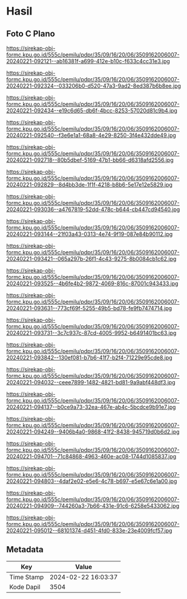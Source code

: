 # Hasil

## Foto C Plano

https://sirekap-obj-formc.kpu.go.id/555c/pemilu/pdpr/35/09/16/20/06/3509162006007-20240221-092121--ab16381f-a699-412e-b10c-f633c4cc31e3.jpg

https://sirekap-obj-formc.kpu.go.id/555c/pemilu/pdpr/35/09/16/20/06/3509162006007-20240221-092324--033206b0-d520-47a3-9ad2-8ed387b6b8ee.jpg

https://sirekap-obj-formc.kpu.go.id/555c/pemilu/pdpr/35/09/16/20/06/3509162006007-20240221-092434--e19c6d65-db6f-4bcc-8253-57020d81c9b4.jpg

https://sirekap-obj-formc.kpu.go.id/555c/pemilu/pdpr/35/09/16/20/06/3509162006007-20240221-092540--f3e6e1a1-68a8-4e29-8250-3f4e432dde49.jpg

https://sirekap-obj-formc.kpu.go.id/555c/pemilu/pdpr/35/09/16/20/06/3509162006007-20240221-092718--80b5dbef-5169-47b1-bb66-d6318afd2556.jpg

https://sirekap-obj-formc.kpu.go.id/555c/pemilu/pdpr/35/09/16/20/06/3509162006007-20240221-092829--8d4bb3de-1f1f-4218-b8b6-5e17e12e5829.jpg

https://sirekap-obj-formc.kpu.go.id/555c/pemilu/pdpr/35/09/16/20/06/3509162006007-20240221-093036--a4767819-52dd-478c-b644-cb447cd94540.jpg

https://sirekap-obj-formc.kpu.go.id/555c/pemilu/pdpr/35/09/16/20/06/3509162006007-20240221-093144--21f03a43-0313-4e74-9f19-087e84b90112.jpg

https://sirekap-obj-formc.kpu.go.id/555c/pemilu/pdpr/35/09/16/20/06/3509162006007-20240221-093421--065a297b-26f1-4c43-9275-8b0084cb1c62.jpg

https://sirekap-obj-formc.kpu.go.id/555c/pemilu/pdpr/35/09/16/20/06/3509162006007-20240221-093525--4b6fe4b2-9872-4069-816c-87001c943433.jpg

https://sirekap-obj-formc.kpu.go.id/555c/pemilu/pdpr/35/09/16/20/06/3509162006007-20240221-093631--773cf69f-5255-49b5-bd78-fe9fb7474714.jpg

https://sirekap-obj-formc.kpu.go.id/555c/pemilu/pdpr/35/09/16/20/06/3509162006007-20240221-093731--3c7c937c-87cd-4005-9952-b6491401bc63.jpg

https://sirekap-obj-formc.kpu.go.id/555c/pemilu/pdpr/35/09/16/20/06/3509162006007-20240221-093842--130ef081-b7b6-41f7-b2f4-71229e95cde8.jpg

https://sirekap-obj-formc.kpu.go.id/555c/pemilu/pdpr/35/09/16/20/06/3509162006007-20240221-094032--ceee7899-1482-4821-bd81-9a9abf448df3.jpg

https://sirekap-obj-formc.kpu.go.id/555c/pemilu/pdpr/35/09/16/20/06/3509162006007-20240221-094137--b0ce9a73-32ea-467e-ab4c-5bcdce9b91e7.jpg

https://sirekap-obj-formc.kpu.go.id/555c/pemilu/pdpr/35/09/16/20/06/3509162006007-20240221-094249--9406b4a0-9868-41f2-8438-945719d0b6d2.jpg

https://sirekap-obj-formc.kpu.go.id/555c/pemilu/pdpr/35/09/16/20/06/3509162006007-20240221-094701--71c84868-4963-460e-ac08-1744d1085837.jpg

https://sirekap-obj-formc.kpu.go.id/555c/pemilu/pdpr/35/09/16/20/06/3509162006007-20240221-094803--4daf2e02-e5e6-4c78-b697-e5e67c6e1a00.jpg

https://sirekap-obj-formc.kpu.go.id/555c/pemilu/pdpr/35/09/16/20/06/3509162006007-20240221-094909--744260a3-7b66-431e-91c6-6258e5433062.jpg

https://sirekap-obj-formc.kpu.go.id/555c/pemilu/pdpr/35/09/16/20/06/3509162006007-20240221-095012--68101374-d451-4fd0-833e-23e4009fcf57.jpg


## Metadata

| Key        | Value               |
| ---------- | ------------------- |
| Time Stamp | 2024-02-22 16:03:37 |
| Kode Dapil | 3504                |



